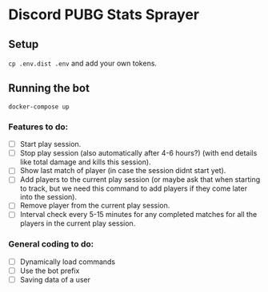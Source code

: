 # Discord PUBG Stats Sprayer

## Setup
`cp .env.dist .env` and add your own tokens.

## Running the bot
`docker-compose up`

### Features to do:
- [ ] Start play session.
- [ ] Stop play session (also automatically after 4-6 hours?) (with end details like total damage and kills this session).
- [ ] Show last match of player (in case the session didnt start yet).
- [ ] Add players to the current play session (or maybe ask that when starting to track, but we need this command to add players if they come later into the session).
- [ ] Remove player from the current play session.
- [ ] Interval check every 5-15 minutes for any completed matches for all the players in the current play session.

### General coding to do:
- [ ] Dynamically load commands
- [ ] Use the bot prefix
- [ ] Saving data of a user